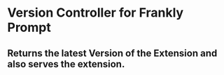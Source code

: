 # Version Controller for Frankly Prompt

## Returns the latest Version of the Extension and also serves the extension.

